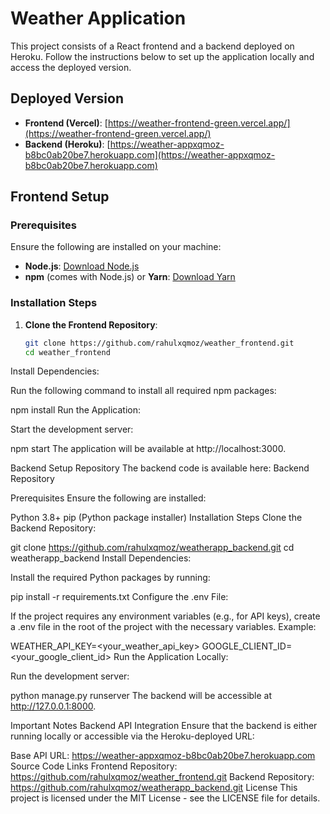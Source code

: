 # Weather Application

This project consists of a React frontend and a backend deployed on Heroku. Follow the instructions below to set up the application locally and access the deployed version.

## Deployed Version

- **Frontend (Vercel)**: [https://weather-frontend-green.vercel.app/](https://weather-frontend-green.vercel.app/)
- **Backend (Heroku)**: [https://weather-appxqmoz-b8bc0ab20be7.herokuapp.com](https://weather-appxqmoz-b8bc0ab20be7.herokuapp.com)

## Frontend Setup

### Prerequisites

Ensure the following are installed on your machine:

- **Node.js**: [Download Node.js](https://nodejs.org/en/)
- **npm** (comes with Node.js) or **Yarn**: [Download Yarn](https://yarnpkg.com/)

### Installation Steps

1. **Clone the Frontend Repository**:

   ```bash
   git clone https://github.com/rahulxqmoz/weather_frontend.git
   cd weather_frontend
Install Dependencies:

Run the following command to install all required npm packages:


npm install
Run the Application:

Start the development server:


npm start
The application will be available at http://localhost:3000.

Backend Setup
Repository
The backend code is available here: Backend Repository

Prerequisites
Ensure the following are installed:

Python 3.8+
pip (Python package installer)
Installation Steps
Clone the Backend Repository:


git clone https://github.com/rahulxqmoz/weatherapp_backend.git
cd weatherapp_backend
Install Dependencies:

Install the required Python packages by running:


pip install -r requirements.txt
Configure the .env File:

If the project requires any environment variables (e.g., for API keys), create a .env file in the root of the project with the necessary variables. Example:


WEATHER_API_KEY=<your_weather_api_key>
GOOGLE_CLIENT_ID=<your_google_client_id>
Run the Application Locally:

Run the development server:


python manage.py runserver
The backend will be accessible at http://127.0.0.1:8000.

Important Notes
Backend API Integration
Ensure that the backend is either running locally or accessible via the Heroku-deployed URL:

Base API URL: https://weather-appxqmoz-b8bc0ab20be7.herokuapp.com
Source Code Links
Frontend Repository: https://github.com/rahulxqmoz/weather_frontend.git
Backend Repository: https://github.com/rahulxqmoz/weatherapp_backend.git
License
This project is licensed under the MIT License - see the LICENSE file for details.


  
